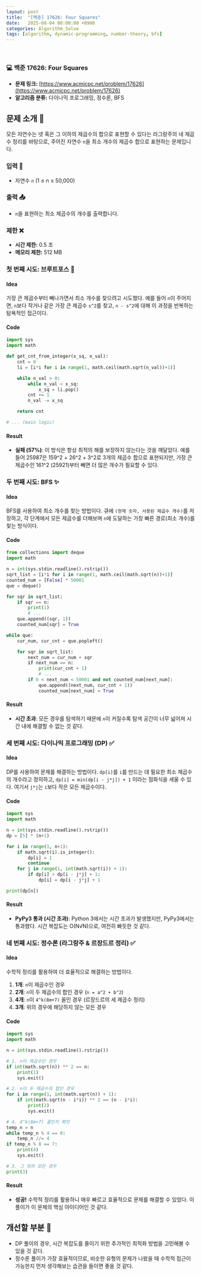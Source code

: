 ```yaml
---
layout: post
title:  "[백준] 17626: Four Squares"
date:   2025-08-04 00:00:00 +0900
categories: Algorithm_Solve
tags: [algorithm, dynamic-programming, number-theory, bfs]
---
```


<br>

### 💻 백준 17626: Four Squares

- **문제 링크:** [https://www.acmicpc.net/problem/17626](https://www.acmicpc.net/problem/17626)
- **알고리즘 분류:** 다이나믹 프로그래밍, 정수론, BFS


## 문제 소개 🧐

모든 자연수는 넷 혹은 그 이하의 제곱수의 합으로 표현할 수 있다는 라그랑주의 네 제곱수 정리를 바탕으로, 주어진 자연수 `n`을 최소 개수의 제곱수 합으로 표현하는 문제입니다.


### 입력 📝

- 자연수 `n` (1 ≤ n ≤ 50,000)


### 출력 📤

- `n`을 표현하는 최소 제곱수의 개수를 출력합니다.


### 제한 ❌

- **시간 제한:** 0.5 초
- **메모리 제한:** 512 MB


### 첫 번째 시도: 브루트포스 👊

#### Idea

가장 큰 제곱수부터 빼나가면서 최소 개수를 찾으려고 시도했다. 예를 들어 `n`이 주어지면, `n`보다 작거나 같은 가장 큰 제곱수 `s^2`를 찾고, `n - s^2`에 대해 이 과정을 반복하는 탐욕적인 접근이다.

#### Code

```python
import sys
import math

def get_cnt_from_integer(x_sq, n_val):
    cnt = 0
    li = [i*i for i in range(1, math.ceil(math.sqrt(n_val))+1)]

    while n_val > 0:
        while n_val < x_sq:
            x_sq = li.pop()
        cnt += 1
        n_val -= x_sq

    return cnt

# ... (main logic)
```

#### Result

- **실패 (57%)**: 이 방식은 항상 최적의 해를 보장하지 않는다는 것을 깨달았다. 예를 들어 25987은 159^2 + 26^2 + 3^2로 3개의 제곱수 합으로 표현되지만, 가장 큰 제곱수인 161^2 (25921)부터 빼면 더 많은 개수가 필요할 수 있다.


### 두 번째 시도: BFS ✨

#### Idea

BFS를 사용하여 최소 개수를 찾는 방법이다. 큐에 `(현재 숫자, 사용된 제곱수 개수)`를 저장하고, 각 단계에서 모든 제곱수를 더해보며 `n`에 도달하는 가장 빠른 경로(최소 개수)를 찾는 방식이다.

#### Code

```python
from collections import deque
import math

n = int(sys.stdin.readline().rstrip())
sqrt_list = [i*i for i in range(1, math.ceil(math.sqrt(n))+1)]
counted_num = [False] * 50001
que = deque()

for sqr in sqrt_list:
    if sqr == n:
        print(1)
        # ...
    que.append((sqr, 1))
    counted_num[sqr] = True

while que:
    cur_num, cur_cnt = que.popleft()

    for sqr in sqrt_list:
        next_num = cur_num + sqr
        if next_num == n:
            print(cur_cnt + 1)
            # ...
        if 0 < next_num < 50001 and not counted_num[next_num]:
            que.append((next_num, cur_cnt + 1))
            counted_num[next_num] = True
```

#### Result

- **시간 초과**: 모든 경우를 탐색하기 때문에 `n`이 커질수록 탐색 공간이 너무 넓어져 시간 내에 해결할 수 없는 것 같다.


### 세 번째 시도: 다이나믹 프로그래밍 (DP) ✅

#### Idea

DP를 사용하여 문제를 해결하는 방법이다. `dp[i]`를 `i`를 만드는 데 필요한 최소 제곱수의 개수라고 정의하고, `dp[i] = min(dp[i - j*j]) + 1` 이라는 점화식을 세울 수 있다. 여기서 `j*j`는 `i`보다 작은 모든 제곱수이다.

#### Code

```python
import sys
import math

n = int(sys.stdin.readline().rstrip())
dp = [5] * (n+1)

for i in range(1, n+1):
    if math.sqrt(i).is_integer():
        dp[i] = 1
        continue
    for j in range(1, int(math.sqrt(i)) + 1):
        if dp[i] > dp[i - j*j] + 1:
            dp[i] = dp[i - j*j] + 1

print(dp[n])
```

#### Result

- **PyPy3 통과 (시간 초과)**: Python 3에서는 시간 초과가 발생했지만, PyPy3에서는 통과했다. 시간 복잡도는 O(N√N)으로, 여전히 빠듯한 것 같다.


### 네 번째 시도: 정수론 (라그랑주 & 르장드르 정리) ✅

#### Idea

수학적 정리를 활용하여 더 효율적으로 해결하는 방법이다.
1.  **1개**: `n`이 제곱수인 경우
2.  **2개**: `n`이 두 제곱수의 합인 경우 (`n = a^2 + b^2`)
3.  **4개**: `n`이 `4^k(8m+7)` 꼴인 경우 (르장드르의 세 제곱수 정리)
4.  **3개**: 위의 경우에 해당하지 않는 모든 경우

#### Code

```python
import sys
import math

n = int(sys.stdin.readline().rstrip())

# 1. n이 제곱수인 경우
if int(math.sqrt(n)) ** 2 == n:
    print(1)
    sys.exit()

# 2. n이 두 제곱수의 합인 경우
for i in range(1, int(math.sqrt(n)) + 1):
    if int(math.sqrt(n - i*i)) ** 2 == (n - i*i):
        print(2)
        sys.exit()

# 4. 4^k(8m+7) 꼴인지 확인
temp_n = n
while temp_n % 4 == 0:
    temp_n //= 4
if temp_n % 8 == 7:
    print(4)
    sys.exit()

# 3. 그 외의 모든 경우
print(3)
```

#### Result

- **성공!** 수학적 정리를 활용하니 매우 빠르고 효율적으로 문제를 해결할 수 있었다. 이 풀이가 이 문제의 핵심 아이디어인 것 같다.


## 개선할 부분 🤔

- DP 풀이의 경우, 시간 복잡도를 줄이기 위한 추가적인 최적화 방법을 고민해볼 수 있을 것 같다.
- 정수론 풀이가 가장 효율적이므로, 비슷한 유형의 문제가 나왔을 때 수학적 접근이 가능한지 먼저 생각해보는 습관을 들이면 좋을 것 같다.
